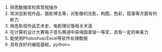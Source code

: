 1. 熟悉数据库检索常规操作
2. 常浏览影视作品，摄影博主等，对影像的光影，构图，色彩，叙事等方面有判断力
3. 熟悉影视作品艺术史，电影理论等相关术语
4. 在计算机设计大赛电子音乐赛道中获得国家级一等奖，具有一定的审美力
5. 能使用Photoshop/Excel等软件处理数据
6. 具有良好的编程基础，python+